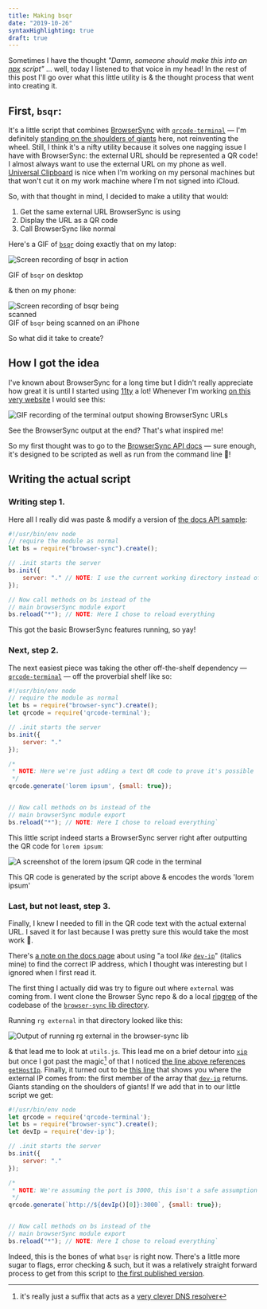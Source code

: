 ```yaml
---
title: Making bsqr
date: "2019-10-26"
syntaxHighlighting: true
draft: true
---
```


Sometimes I have the thought _"Damn, someone should make this into an
[npx](https://www.npmjs.com/package/npx) script"_ ... well, today I listened to that
voice in my head! In the rest of this post I'll go over what this little utility is & the thought
process that went into creating it.

## First, `bsqr`:

It's a little script that combines [BrowserSync](https://browsersync.io/) with
[`qrcode-terminal`](https://github.com/gtanner/qrcode-terminal) — I'm definitely
[standing on the shoulders of
giants](https://en.wikipedia.org/wiki/Standing_on_the_shoulders_of_giants) here,
not reinventing the wheel. Still, I think it's a nifty utility because it solves
one nagging issue I have with BrowserSync: the external URL should be
represented a QR code!
I almost always want to use the external URL on my phone as well. [Universal
Clipboard](https://support.apple.com/en-us/HT209460) is nice when I'm working on
my personal machines but that won't cut it on my work machine where I'm not signed
into iCloud.

So, with that thought in mind, I decided to make a utility that would:

1. Get the same external URL BrowserSync is using
2. Display the URL as a QR code
3. Call BrowserSync like normal

Here's a GIF of [`bsqr`](https://github.com/cwervo/bsqr) doing exactly that on
my latop:

![Screen recording of bsqr in action](../../assets/images/making-bsqr/bsqr-documentaton-recording.gif)
<div class="caption">GIF of <code>bsqr</code> on desktop</div>

& then on my phone:

<img src="../../assets/images/making-bsqr/bsqr-iphone.gif" alt="Screen recording of bsqr being scanned" style="max-width: 50%">
<div class="caption">GIF of <code>bsqr</code> being scanned on an iPhone</div>

So what did it take to create?

## How I got the idea

I've known about BrowserSync for a long time but I didn't really appreciate
how great it is until I started using [11ty](https://www.11ty.io/) a lot!
Whenever I'm working [on this very
website](http://github.com/cwervo/cwervo.com) I would see this:

![GIF recording of the terminal output showing BrowserSync URLs](../../assets/images/making-bsqr/cwervo-bs-recording.gif)
<div class="caption">See the BrowserSync output at the end? That's what inspired me!</div>

So my first thought was to go to the [BrowserSync API
docs](https://browsersync.io/docs/api) — sure enough, it's designed to be
scripted as well as run from the command line 🎉!

## Writing the actual script

### Writing step 1.

Here all I really did was paste & modify a version of [the docs API sample](https://browsersync.io/docs/api):

```javascript
#!/usr/bin/env node
// require the module as normal
let bs = require("browser-sync").create();

// .init starts the server
bs.init({
    server: "." // NOTE: I use the current working directory instead of './app'
});

// Now call methods on bs instead of the
// main browserSync module export
bs.reload("*"); // NOTE: Here I chose to reload everything
```

This got the basic BrowserSync features running, so yay!

### Next, step 2.

The next easiest piece was taking the other off-the-shelf dependency —
[`qrcode-terminal`](https://github.com/gtanner/qrcode-terminal) — off the
proverbial shelf like so:

```javascript
#!/usr/bin/env node
// require the module as normal
let bs = require("browser-sync").create();
let qrcode = require('qrcode-terminal');

// .init starts the server
bs.init({
    server: "."
});

/*
 * NOTE: Here we're just adding a text QR code to prove it's possible
 */
qrcode.generate('lorem ipsum', {small: true});


// Now call methods on bs instead of the
// main browserSync module export
bs.reload("*"); // NOTE: Here I chose to reload everything`
```

This little script indeed starts a BrowserSync server right after outputting the
QR code for `lorem ipsum`:

![A screenshot of the lorem ipsum QR code in the terminal](../../assets/images/making-bsqr/lorem-ipsum-qr.png)
<div class="caption">This QR code is generated by the script above & encodes the
words 'lorem ipsum'</div>

### Last, but not least, step 3.

Finally, I knew I needed to fill in the QR code text with the actual external
URL. I saved it for last because I was pretty sure this would take the most
work 😬.

There's [a note on the docs page](https://www.browsersync.io/docs#external-url)
about using "a tool _like_ [`dev-ip`](https://github.com/shakyshane/dev-ip)" (italics mine) to
find the correct IP address, which I thought was interesting but I ignored when
I first read it.

The first thing I actually did was try to figure out where `external` was coming
from. I went clone the Browser Sync repo & do a local
[ripgrep](https://github.com/BurntSushi/ripgrep) of the codebase of the
[`browser-sync` lib
directory](https://github.com/BrowserSync/browser-sync/tree/92bf7d84894e9171ed8e313909d473bbd6c7368d/packages/browser-sync/lib).

Running `rg external` in that directory looked like this:

![Output of running rg external in the browser-sync
lib](../../assets/images/making-bsqr/rg-external.png)

& that lead me to look at `utils.js`. This lead me on a brief detour into
[`xip`](http://xip.io/) but once I got past the magic[^1] of that I noticed [the
line above references
`getHostIp`](https://github.com/BrowserSync/browser-sync/blob/master/packages/browser-sync/lib/utils.ts#L48).  Finally, it turned out to be [this
line](https://github.com/BrowserSync/browser-sync/blob/master/packages/browser-sync/lib/utils.ts#L29)
that shows you where the external IP comes from: the first member of the array
that [`dev-ip`](https://github.com/shakyShane/dev-ip) returns. Giants standing
on the shoulders of giants! If we add that in to our little script we get:

```js
#!/usr/bin/env node
let qrcode = require('qrcode-terminal');
let bs = require("browser-sync").create();
let devIp = require('dev-ip');

// .init starts the server
bs.init({
    server: "."
});

/*
 * NOTE: We're assuming the port is 3000, this isn't a safe assumption though
 */
qrcode.generate(`http://${devIp()[0]}:3000`, {small: true});


// Now call methods on bs instead of the
// main browserSync module export
bs.reload("*"); // NOTE: Here I chose to reload everything`
```

Indeed, this is the bones of what `bsqr` is right now. There's a little more
sugar to flags, error checking & such, but it was a relatively straight forward
process to get from this script to [the first published version](https://github.com/cwervo/bsqr/blob/86235f9fd9e5accbe92f1e8f1014c9aa4b5526fb/index.js).

[^1]: it's really just a suffix that acts as a [very clever DNS resolver](https://github.com/basecamp/xip-pdns/blob/master/bin/xip-pdns)
